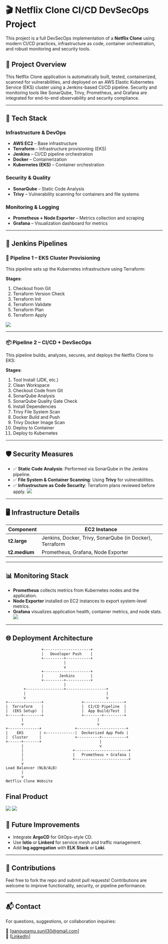 # 🎬 Netflix Clone CI/CD DevSecOps Project

This project is a full DevSecOps implementation of a **Netflix Clone** using modern CI/CD practices, infrastructure as code, container orchestration, and robust monitoring and security tools.

## 🚀 Project Overview

This Netflix Clone application is automatically built, tested, containerized, scanned for vulnerabilities, and deployed on an AWS Elastic Kubernetes Service (EKS) cluster using a Jenkins-based CI/CD pipeline. Security and monitoring tools like SonarQube, Trivy, Prometheus, and Grafana are integrated for end-to-end observability and security compliance.

---

## 🧰 Tech Stack

### Infrastructure & DevOps
- **AWS EC2** – Base infrastructure
- **Terraform** – Infrastructure provisioning (EKS)
- **Jenkins** – CI/CD pipeline orchestration
- **Docker** – Containerization
- **Kubernetes (EKS)** – Container orchestration

### Security & Quality
- **SonarQube** – Static Code Analysis
- **Trivy** – Vulnerability scanning for containers and file systems

### Monitoring & Logging
- **Prometheus + Node Exporter** – Metrics collection and scraping
- **Grafana** – Visualization dashboard for metrics

---

## 🧪 Jenkins Pipelines

### 🔧 Pipeline 1 – EKS Cluster Provisioning

This pipeline sets up the Kubernetes infrastructure using Terraform:

**Stages**:
1. Checkout from Git
2. Terraform Version Check
3. Terraform Init
4. Terraform Validate
5. Terraform Plan
6. Terraform Apply

![](https://github.com/Sunil-3012/Netflix-Clone-Project/blob/main/images/eksjob.png)

---

### 📦 Pipeline 2 – CI/CD + DevSecOps

This pipeline builds, analyzes, secures, and deploys the Netflix Clone to EKS:

**Stages**:
1. Tool Install (JDK, etc.)
2. Clean Workspace
3. Checkout Code from Git
4. SonarQube Analysis
5. SonarQube Quality Gate Check
6. Install Dependencies
7. Trivy File System Scan
8. Docker Build and Push
9. Trivy Docker Image Scan
10. Deploy to Container
11. Deploy to Kubernetes



---

## 🛡️ Security Measures

- ✅ **Static Code Analysis**: Performed via SonarQube in the Jenkins pipeline.
- ✅ **File System & Container Scanning**: Using **Trivy** for vulnerabilities.
- ✅ **Infrastructure as Code Security**: Terraform plans reviewed before apply.
![](https://github.com/Sunil-3012/Netflix-Clone-Project/blob/main/images/sonarqube.png)

---

## 🖥️ Infrastructure Details

| Component | EC2 Instance | 
|----------|---------------|
| **t2.large** | Jenkins, Docker, Trivy, SonarQube (in Docker), Terraform |
| **t2.medium** | Prometheus, Grafana, Node Exporter |

---

## 📊 Monitoring Stack

- **Prometheus** collects metrics from Kubernetes nodes and the application.
- **Node Exporter** installed on EC2 instances to export system-level metrics.
- **Grafana** visualizes application health, container metrics, and node stats.
![](https://github.com/Sunil-3012/Netflix-Clone-Project/blob/main/images/grafana.png)
---

## 🌐 Deployment Architecture

```plaintext
                +---------------------+
                |   Developer Push    |
                +---------+-----------+
                          |
                          v
                +---------------------+
                |       Jenkins       |
                +---------+-----------+
                          |
        +-----------------+------------------+
        |                                    |
        v                                    v
+---------------+                 +------------------+
|  Terraform    |                 |  CI/CD Pipeline  |
|  (EKS Setup)  |                 |  App Build/Test  |
+------+--------+                 +--------+---------+
       |                                 |
       v                                 v
+--------------+               +----------------------+
|    EKS       | <-------------|  Dockerized App Pods |
|  Cluster     |               +----------+-----------+
+------+-------+                          |
       |                                  v
       |                      +------------------------+
       |                      |   Prometheus + Grafana |
       |                      +------------------------+
       v
Load Balancer (NLB/ALB)
       |
       v
Netflix Clone Website
```
## Final Product
![](https://github.com/Sunil-3012/Netflix-Clone-Project/blob/main/images/website-1.png)
![](https://github.com/Sunil-3012/Netflix-Clone-Project/blob/main/images/website-2.png)
## 🚧 Future Improvements

- Integrate **ArgoCD** for GitOps-style CD.
- Use **Istio** or **Linkerd** for service mesh and traffic management.
- Add **log aggregation** with **ELK Stack** or **Loki**.

---

## 🤝 Contributions

Feel free to fork the repo and submit pull requests! Contributions are welcome to improve functionality, security, or pipeline performance.

---


## 📬 Contact

For questions, suggestions, or collaboration inquiries:

📧 [gangupamu.sunil30@gmail.com]  
🔗 [[LinkedIn](https://www.linkedin.com/in/sunil-gangupamu-16487b227/)]  





